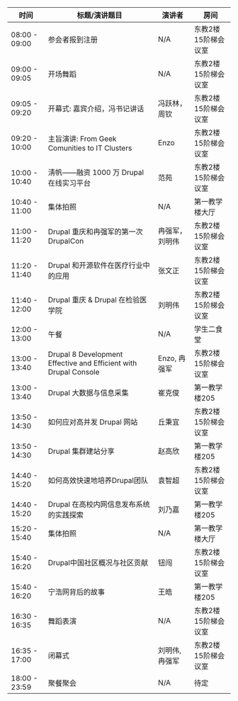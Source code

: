 |时间|标题/演讲题目|演讲者|房间|
|---|---|---|---|
|08:00 - 09:00|参会者报到注册|	N/A|东教2楼15阶梯会议室 |
|09:00 - 09:05|开场舞蹈|N/A|东教2楼15阶梯会议室 |
|09:05 - 09:20|开幕式: 嘉宾介绍，冯书记讲话|冯跃林，周钦|东教2楼15阶梯会议室 |
|09:20 - 10:00|主旨演讲: From Geek Comunities to IT Clusters|Enzo|东教2楼15阶梯会议室 |
|10:00 - 10:40|淸帆——融资 1000 万 Drupal 在线实习平台 |范苑|东教2楼15阶梯会议室|
|10:40 - 11:00|集体拍照 |N/A|第一教学楼大厅|
|11:00 - 11:20|Drupal 重庆和冉强军的第一次 DrupalCon|冉强军，刘明伟|东教2楼15阶梯会议室 |
|11:20 - 11:40|Drupal 和开源软件在医疗行业中的应用|张文正|东教2楼15阶梯会议室 |
|11:40 - 12:00|Drupal 重庆 & Drupal 在检验医学院|刘明伟|东教2楼15阶梯会议室 |
|12:00 - 13:00|午餐	|N/A	|学生二食堂|
|13:00 - 13:40|Drupal 8 Development Effective and Efficient with Drupal Console|Enzo, 冉强军|东教2楼15阶梯会议室|
|13:00 - 13:40|Drupal 大数据与信息采集|崔克俊|第一教学楼205|
|13:50 - 14:30|如何应对高并发 Drupal 网站|丘秉宜|东教2楼15阶梯会议室 |
|13:50 - 14:30|Drupal 集群建站分享|赵高欣|第一教学楼205|
|14:40 - 15:20|如何高效快速地培养Drupal团队|袁智超|东教2楼15阶梯会议室 |
|14:40 - 15:20|Drupal 在高校内网信息发布系统的实践探索|刘乃嘉|第一教学楼205|
|15:20 - 15:40| 集体拍照	|N/A|第一教学楼大厅|
|15:40 - 16:20|Drupal中国社区概况与社区贡献|钮闯|东教2楼15阶梯会议室 |
|15:40 - 16:20|宁浩网背后的故事|王皓|第一教学楼205|
|16:30 - 16:35|舞蹈表演	|N/A|东教2楼15阶梯会议室|
|16:35 - 17:00|闭幕式	|刘明伟, 冉强军|东教2楼15阶梯会议室 |
|18:00 - 23:59|聚餐聚会|N/A|	待定|
